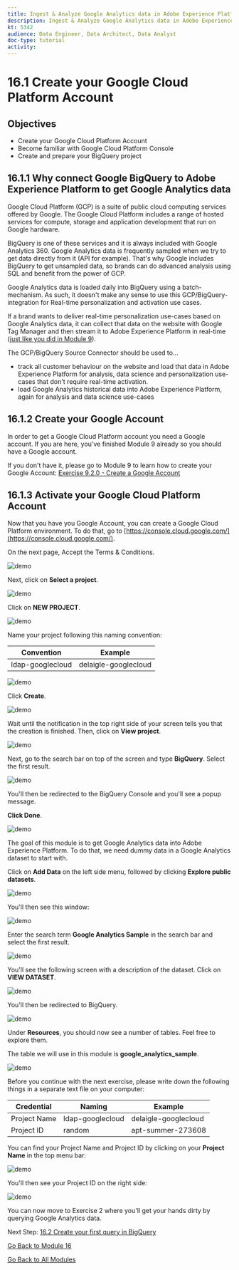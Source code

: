 ```yaml
---
title: Ingest & Analyze Google Analytics data in Adobe Experience Platform with the BigQuery Source Connector - Create your Google Cloud Platform Account
description: Ingest & Analyze Google Analytics data in Adobe Experience Platform with the BigQuery Source Connector - Create your Google Cloud Platform Account
kt: 5342
audience: Data Engineer, Data Architect, Data Analyst
doc-type: tutorial
activity: 
---
```


# 16.1 Create your Google Cloud Platform Account

## Objectives

- Create your Google Cloud Platform Account
- Become familiar with Google Cloud Platform Console
- Create and prepare your BigQuery project

## 16.1.1 Why connect Google BigQuery to Adobe Experience Platform to get Google Analytics data

Google Cloud Platform (GCP) is a suite of public cloud computing services offered by Google. The Google Cloud Platform includes a range of hosted services for compute, storage and application development that run on Google hardware. 

BigQuery is one of these services and it is always included with Google Analytics 360. Google Analytics data is frequently sampled when we try to get data directly from it (API for example). That's why Google includes BigQuery to get unsampled data, so brands can do advanced analysis using SQL and benefit from the power of GCP.

Google Analytics data is loaded daily into BigQuery using a batch-mechanism. As such, it doesn't make any sense to use this GCP/BigQuery-integration for Real-time personalization and activation use cases.

If a brand wants to deliver real-time personalization use-cases based on Google Analytics data, it can collect that data on the website with Google Tag Manager and then stream it to Adobe Experience Platform in real-time ([just like you did in Module 9](../../modules/module9/data-ingestion-using-google-tag-manager-and-google-analytics.md)). 

The GCP/BigQuery Source Connector should be used to...

- track all customer behaviour on the website and load that data in Adobe Experience Platform for analysis, data science and personalization use-cases that don't require real-time activation.
- load Google Analytics historical data into Adobe Experience Platform, again for analysis and data science use-cases

## 16.1.2 Create your Google Account

In order to get a Google Cloud Platform account you need a Google account. If you are here, you've finished Module 9 already so you should have a Google account. 

If you don't have it, please go to Module 9 to learn how to create your Google Account: [Exercise 9.2.0 - Create a Google Account](../../modules/module9/ex0.md)

## 16.1.3 Activate your Google Cloud Platform Account

Now that you have you Google Account, you can create a Google Cloud Platform environment. To do that, go to [https://console.cloud.google.com/](https://console.cloud.google.com/).

On the next page, Accept the Terms & Conditions.

![demo](./images/ex1/1.png) 

Next, click on **Select a project**.

![demo](./images/ex1/2.png)

Click on **NEW PROJECT**.

![demo](./images/ex1/createproject.png)

Name your project following this naming convention:

| Convention         | Example|    
| ----------------- |-------------| 
| ldap-googlecloud | delaigle-googlecloud          |   

![demo](./images/ex1/3.png)

Click **Create**.

![demo](./images/ex1/3-1.png)

Wait until the notification in the top right side of your screen tells you that the creation is finished. Then, click  on **View project**.

![demo](./images/ex1/4.png)

Next, go to the search bar on top of the screen and type **BigQuery**. Select the first result.

![demo](./images/ex1/7.png)

You'll then be redirected to the BigQuery Console and you'll see a popup message. 

**Click Done**.

![demo](./images/ex1/5.png)

The goal of this module is to get Google Analytics data into Adobe Experience Platform. To do that, we need dummy data in a Google Analytics dataset to start with. 

Click on **Add Data** on the left side menu, followed by clicking **Explore public datasets**.

![demo](./images/ex1/18.png)

You'll then see this window: 

![demo](./images/ex1/19.png) 

Enter the search term **Google Analytics Sample** in the search bar and select the first result.

![demo](./images/ex1/20.png)

You'll see the following screen with a description of the dataset. Click on **VIEW DATASET**.

![demo](./images/ex1/21.png)

You'll then be redirected to BigQuery. 

![demo](./images/ex1/22.png)

Under **Resources**, you should now see a number of tables. Feel free to explore them. 

The table we will use in this module is **google_analytics_sample**.

![demo](./images/ex1/23.png)


Before you continue with the next exercise, please write down the following things in a separate text file on your computer:

| Credential         | Naming| Example|   
| ----------------- |-------------| -------------|
| Project Name | ldap-googlecloud | delaigle-googlecloud  |
| Project ID | random | apt-summer-273608 |

You can find your Project Name and Project ID by clicking on your **Project Name** in the top menu bar:

![demo](./images/ex1/projectMenu.png)

You'll then see your Project ID on the right side:

![demo](./images/ex1/projetcselection.png)

You can now move to Exercise 2 where you'll get your hands dirty by querying Google Analytics data.

Next Step: [16.2 Create your first query in BigQuery](./ex2.md)

[Go Back to Module 16](./customer-journey-analytics-bigquery-gcp.md)

[Go Back to All Modules](./../../README.md)
